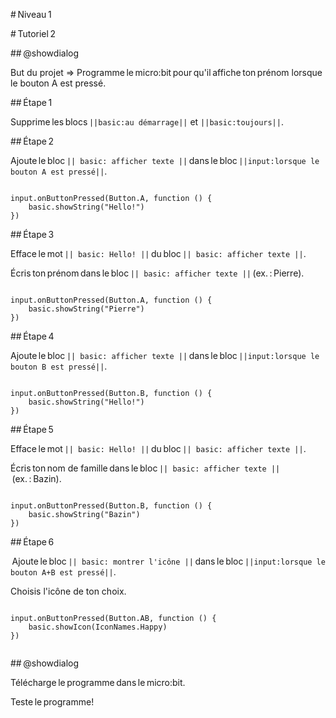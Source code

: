 # Niveau 1 

# Tutoriel 2 

## @showdialog 

But du projet => Programme le micro:bit pour qu'il affiche ton prénom lorsque le bouton A est pressé. 

## Étape 1 

Supprime les blocs ``||basic:au démarrage||`` et ``||basic:toujours||``. 

## Étape 2 

Ajoute le bloc ``|| basic: afficher texte ||`` dans le bloc ``||input:lorsque le bouton A est pressé||``. 

```blocks 

input.onButtonPressed(Button.A, function () {
    basic.showString("Hello!")
})

``` 

## Étape 3 


Efface le mot ``|| basic: Hello! ||`` du bloc ``|| basic: afficher texte ||``. 

 

Écris ton prénom dans le bloc ``|| basic: afficher texte ||`` (ex. : Pierre). 

 

```blocks 

input.onButtonPressed(Button.A, function () {
    basic.showString("Pierre")
})

``` 

## Étape 4 

Ajoute le bloc ``|| basic: afficher texte ||`` dans le bloc ``||input:lorsque le bouton B est pressé||``. 

```blocks 

input.onButtonPressed(Button.B, function () {
    basic.showString("Hello!")
})

``` 

## Étape 5 


Efface le mot ``|| basic: Hello! ||`` du bloc ``|| basic: afficher texte ||``. 

 

Écris ton nom de famille dans le bloc ``|| basic: afficher texte ||`` (ex. : Bazin). 



```blocks 

input.onButtonPressed(Button.B, function () {
    basic.showString("Bazin")
})

``` 

 

## Étape 6

 Ajoute le bloc ``|| basic: montrer l'icône ||`` dans le bloc ``||input:lorsque le bouton A+B est pressé||``. 

Choisis l'icône de ton choix. 

```blocks 

input.onButtonPressed(Button.AB, function () {
    basic.showIcon(IconNames.Happy)
})


``` 

## @showdialog 

Télécharge le programme dans le micro:bit. 

 Teste le programme! 

 